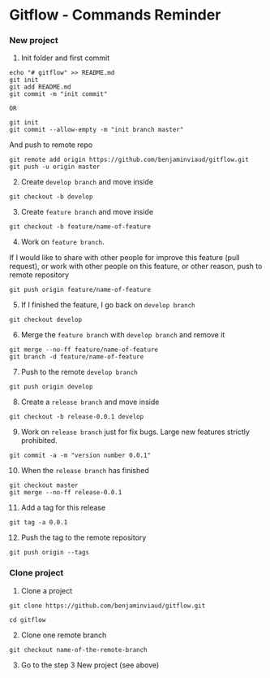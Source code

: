 # Gitflow - Commands Reminder

### New project
1) Init folder and first commit
```
echo "# gitflow" >> README.md
git init
git add README.md
git commit -m "init commit"

OR

git init
git commit --allow-empty -m "init branch master"
```
And push to remote repo
```
git remote add origin https://github.com/benjaminviaud/gitflow.git
git push -u origin master
```

2) Create `develop branch` and move inside
```
git checkout -b develop
```

3) Create `feature branch` and move inside
```
git checkout -b feature/name-of-feature
```

4) Work on `feature branch`.

If I would like to share with other people for improve this feature (pull request), or work with other people on this feature, or other reason, push to remote repository
```
git push origin feature/name-of-feature
```

5) If I finished the feature, I go back on `develop branch`
```
git checkout develop
```

6) Merge the `feature branch` with `develop branch`  and remove it
```
git merge --no-ff feature/name-of-feature
git branch -d feature/name-of-feature
```
7) Push to the remote `develop branch`
```
git push origin develop
```

8) Create a `release branch` and move inside
```
git checkout -b release-0.0.1 develop
```

9) Work on `release branch` just for fix bugs. Large new features strictly prohibited.
```
git commit -a -m "version number 0.0.1"
```

10) When the `release branch` has finished
```
git checkout master
git merge --no-ff release-0.0.1
```

11) Add a tag for this release
```
git tag -a 0.0.1
```
12) Push the tag to the remote repository
```
git push origin --tags
```

### Clone project

1) Clone a project
```
git clone https://github.com/benjaminviaud/gitflow.git

cd gitflow
```

2) Clone one remote branch
```
git checkout name-of-the-remote-branch
```

3) Go to the step 3 New project (see above)
